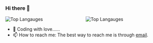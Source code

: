 ### Hi there 👋

<div style="display: flex;width:100%;justify-content: space-between;"> 
  <img style="flex: 1;" alt="Top Langauges" src="https://github-readme-stats.vercel.app/api/top-langs/?username=xnor-bear&bg_color=97DFFD&title_color=fff&text_color=fff&show_icons=true&layout=compact&hide_border=true" />
  <img style="flex: 1;" alt="Top Langauges" src="https://github-readme-stats.vercel.app/api?username=xnor-bear&bg_color=97DFFD&title_color=fff&text_color=fff&show_icons=true&hide_border=true&hide=contribs" />
</div>


- 🔭 Coding with love……
- 📫 How to reach me: The best way to reach me is through [email](mailto:xiangnorth@qq.com).
